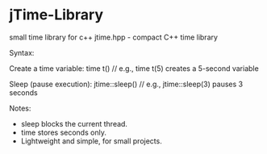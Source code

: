 # jTime-Library
small time library for c++
jtime.hpp - compact C++ time library

Syntax:

Create a time variable:
time t(<seconds>)  // e.g., time t(5) creates a 5-second variable

Sleep (pause execution):
jtime::sleep(<seconds>)  // e.g., jtime::sleep(3) pauses 3 seconds

Notes:

* sleep blocks the current thread.
* time stores seconds only.
* Lightweight and simple, for small projects.
